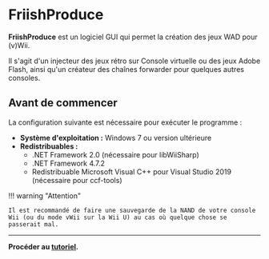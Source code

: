 # FriishProduce

**FriishProduce** est un logiciel GUI qui permet la création des jeux WAD pour (v)Wii.

Il s'agit d'un injecteur des jeux rétro sur Console virtuelle ou des jeux Adobe Flash, ainsi qu'un créateur des chaînes forwarder pour quelques autres consoles.

## Avant de commencer

La configuration suivante est nécessaire pour exécuter le programme :

* **Système d'exploitation :** Windows 7 ou version ultérieure
* **Redistribuables :**
    * .NET Framework 2.0 (nécessaire pour libWiiSharp)
    * .NET Framework 4.7.2
    * Redistribuable Microsoft Visual C++ pour Visual Studio 2019 (nécessaire pour ccf-tools)

!!! warning "Attention"

    Il est recommandé de faire une sauvegarde de la NAND de votre console Wii (ou du mode vWii sur la Wii U) au cas où quelque chose se passerait mal.

----

**Procéder au [tutoriel](tutorial.md).**